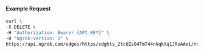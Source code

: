 <!-- Code generated for API Clients. DO NOT EDIT. -->

#### Example Request

```bash
curl \
-X DELETE \
-H "Authorization: Bearer {API_KEY}" \
-H "Ngrok-Version: 2" \
https://api.ngrok.com/edges/https/edghts_2tcUZz04TmT44nNqkYq1JRoAAei/routes/edghtsrt_2tcUa2b7Q6WaSvHznSdFBYPvbjI/oauth
```
